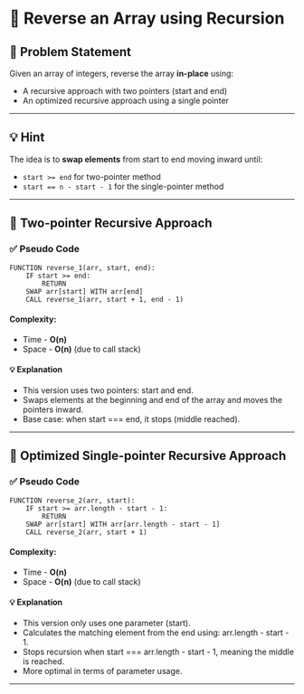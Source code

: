 # 🔁 Reverse an Array using Recursion

## 🧩 Problem Statement
Given an array of integers, reverse the array **in-place** using:
- A recursive approach with two pointers (start and end)
- An optimized recursive approach using a single pointer

---

## 💡 Hint

The idea is to **swap elements** from start to end moving inward until:
- `start >= end` for two-pointer method
- `start == n - start - 1` for the single-pointer method

---

## 📌 Two-pointer Recursive Approach

### ✅ Pseudo Code
```plaintext
FUNCTION reverse_1(arr, start, end):
    IF start >= end:
        RETURN
    SWAP arr[start] WITH arr[end]
    CALL reverse_1(arr, start + 1, end - 1)
```
#### Complexity:
- Time - **O(n)**
- Space - **O(n)** (due to call stack)
#### 💡 Explanation
- This version uses two pointers: start and end.
- Swaps elements at the beginning and end of the array and moves the pointers inward.
- Base case: when start === end, it stops (middle reached).

---

## 📌 Optimized Single-pointer Recursive Approach

### ✅ Pseudo Code
```plaintext
FUNCTION reverse_2(arr, start):
    IF start >= arr.length - start - 1:
        RETURN
    SWAP arr[start] WITH arr[arr.length - start - 1]
    CALL reverse_2(arr, start + 1)
```
#### Complexity:
- Time - **O(n)**
- Space - **O(n)** (due to call stack)
#### 💡 Explanation
- This version only uses one parameter (start).
- Calculates the matching element from the end using: arr.length - start - 1.
- Stops recursion when start === arr.length - start - 1, meaning the middle is reached.
- More optimal in terms of parameter usage.

---